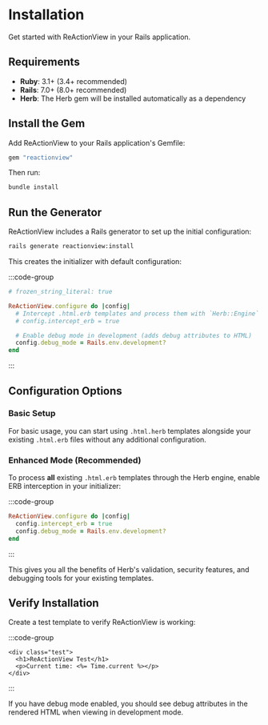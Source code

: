 # Installation

Get started with ReActionView in your Rails application.

## Requirements

- **Ruby**: 3.1+ (3.4+ recommended)
- **Rails**: 7.0+ (8.0+ recommended)
- **Herb**: The Herb gem will be installed automatically as a dependency

## Install the Gem

Add ReActionView to your Rails application's Gemfile:

```ruby
gem "reactionview"
```

Then run:

```bash
bundle install
```

## Run the Generator

ReActionView includes a Rails generator to set up the initial configuration:

```bash
rails generate reactionview:install
```

This creates the initializer with default configuration:

:::code-group
```ruby [config/initializers/reactionview.rb]
# frozen_string_literal: true

ReActionView.configure do |config|
  # Intercept .html.erb templates and process them with `Herb::Engine` for enhanced features
  # config.intercept_erb = true

  # Enable debug mode in development (adds debug attributes to HTML)
  config.debug_mode = Rails.env.development?
end
```
:::

## Configuration Options

### Basic Setup

For basic usage, you can start using `.html.herb` templates alongside your existing `.html.erb` files without any additional configuration.

### Enhanced Mode (Recommended)

To process **all** existing `.html.erb` templates through the Herb engine, enable ERB interception in your initializer:

:::code-group
```ruby [config/initializers/reactionview.rb]
ReActionView.configure do |config|
  config.intercept_erb = true
  config.debug_mode = Rails.env.development?
end
```
:::

This gives you all the benefits of Herb's validation, security features, and debugging tools for your existing templates.

## Verify Installation

Create a test template to verify ReActionView is working:

:::code-group
```erb [app/views/test/index.html.herb]
<div class="test">
  <h1>ReActionView Test</h1>
  <p>Current time: <%= Time.current %></p>
</div>
```
:::

If you have debug mode enabled, you should see debug attributes in the rendered HTML when viewing in development mode.
